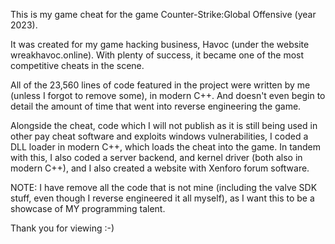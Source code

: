 This is my game cheat for the game Counter-Strike:Global Offensive (year 2023).

It was created for my game hacking business, Havoc (under the website wreakhavoc.online). With plenty of success, it became one of the most competitive cheats in the scene. 

All of the 23,560 lines of code featured in the project were written by me (unless I forgot to remove some), in modern C++.
And doesn't even begin to detail the amount of time that went into reverse engineering the game.

Alongside the cheat, code which I will not publish as it is still being used in other pay cheat software and exploits windows vulnerabilities, I coded a DLL loader in modern C++, which loads the cheat into the game. 
In tandem with this, I also coded a server backend, and kernel driver (both also in modern C++), and I also created a website with Xenforo forum software.

NOTE: I have remove all the code that is not mine (including the valve SDK stuff, even though I reverse engineered it all myself), as I want this to be a showcase of MY programming talent.

Thank you for viewing :-)
